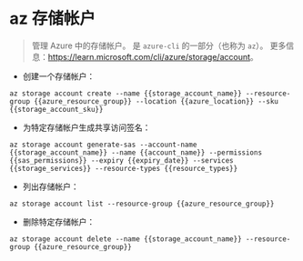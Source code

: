 # az 存储帐户

> 管理 Azure 中的存储帐户。
> 是 `azure-cli` 的一部分（也称为 `az`）。
> 更多信息：<https://learn.microsoft.com/cli/azure/storage/account>。

- 创建一个存储帐户：

`az storage account create --name {{storage_account_name}} --resource-group {{azure_resource_group}} --location {{azure_location}} --sku {{storage_account_sku}}`

- 为特定存储帐户生成共享访问签名：

`az storage account generate-sas --account-name {{storage_account_name}} --name {{account_name}} --permissions {{sas_permissions}} --expiry {{expiry_date}} --services {{storage_services}} --resource-types {{resource_types}}`

- 列出存储帐户：

`az storage account list --resource-group {{azure_resource_group}}`

- 删除特定存储帐户：

`az storage account delete --name {{storage_account_name}} --resource-group {{azure_resource_group}}`